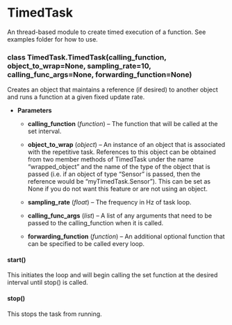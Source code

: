 <!-- TimedTask documentation master file, created by
sphinx-quickstart on Sun Feb 23 12:20:30 2020.
You can adapt this file completely to your liking, but it should at least
contain the root `toctree` directive. -->
# TimedTask

An thread-based module to create timed execution of a function. See examples folder for how to use.


### class TimedTask.TimedTask(calling_function, object_to_wrap=None, sampling_rate=10, calling_func_args=None, forwarding_function=None)
Creates an object that maintains a reference (if desired) to another object and runs a function at a given fixed
update rate.


* **Parameters**

    
    * **calling_function** (*function*) – The function that will be called at the set interval.


    * **object_to_wrap** (*object*) – An instance of an object that is associated with the repetitive task. References to
    this object can be obtained from two member methods of TimedTask under the name “wrapped_object” and the
    name of the type of the object that is passed (i.e. if an object of type “Sensor” is passed, then the
    reference would be “myTimedTask.Sensor”). This can be set as None if you do not want this feature or are
    not using an object.


    * **sampling_rate** (*float*) – The frequency in Hz of task loop.


    * **calling_func_args** (*list*) – A list of any arguments that need to be passed to the calling_function when it is
    called.


    * **forwarding_function** (*function*) – An additional optional function that can be specified to be called every loop.



#### start()
This initiates the loop and will begin calling the set function at the desired interval until stop() is called.


#### stop()
This stops the task from running.
